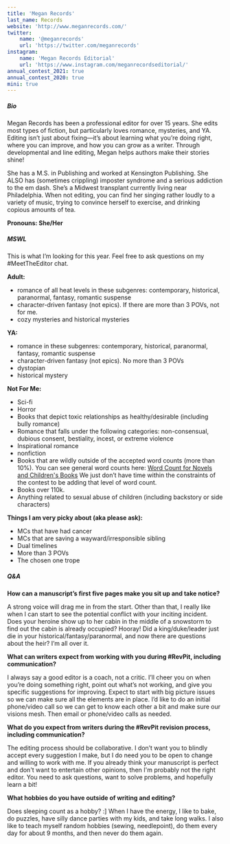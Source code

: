```yaml
---
title: 'Megan Records'
last_name: Records
website: 'http://www.meganrecords.com/'
twitter:
    name: '@meganrecords'
    url: 'https://twitter.com/meganrecords'
instagram:
    name: 'Megan Records Editorial'
    url: 'https://www.instagram.com/meganrecordseditorial/'
annual_contest_2021: true
annual_contest_2020: true
mini: true
---
```


##### Bio

Megan Records has been a professional editor for over 15 years. She edits most types of fiction, but particularly loves romance, mysteries, and YA. Editing isn’t just about fixing—it’s about learning what you’re doing right, where you can improve, and how you can grow as a writer. Through developmental and line editing, Megan helps authors make their stories shine!

She has a M.S. in Publishing and worked at Kensington Publishing. She ALSO has (sometimes crippling) imposter syndrome and a serious addiction to the em dash. She’s a Midwest transplant currently living near Philadelphia. When not editing, you can find her singing rather loudly to a variety of music, trying to convince herself to exercise, and drinking copious amounts of tea.

**Pronouns: She/Her**

##### MSWL

This is what I’m looking for this year. Feel free to ask questions on my #MeetTheEditor chat.

**Adult:**
* romance of all heat levels in these subgenres: contemporary, historical, paranormal, fantasy, romantic suspense
* character-driven fantasy (not epics). If there are more than 3 POVs, not for me.
* cozy mysteries and historical mysteries

**YA:**
* romance in these subgenres: contemporary, historical, paranormal, fantasy, romantic suspense
* character-driven fantasy (not epics). No more than 3 POVs
* dystopian
* historical mystery

**Not For Me:**
* Sci-fi
* Horror
* Books that depict toxic relationships as healthy/desirable (including bully romance)
* Romance that falls under the following categories: non-consensual, dubious consent, bestiality, incest, or extreme violence
* Inspirational romance
* nonfiction
* Books that are wildly outside of the accepted word counts (more than 10%). You can see general word counts here: [Word Count for Novels and Children's Books](https://www.writersdigest.com/whats-new/word-count-for-novels-and-childrens-books-the-definitive-post?target=_blank) We just don’t have time within the constraints of the contest to be adding that level of word count.
* Books over 110k. 
* Anything related to sexual abuse of children (including backstory or side characters)

**Things I am very picky about (aka please ask):**
* MCs that have had cancer
* MCs that are saving a wayward/irresponsible sibling
* Dual timelines
* More than 3 POVs
* The chosen one trope

##### Q&A

**How can a manuscript’s first five pages make you sit up and take notice?**

A strong voice will drag me in from the start. Other than that, I really like when I can start to see the potential conflict with your inciting incident. Does your heroine show up to her cabin in the middle of a snowstorm to find out the cabin is already occupied? Hooray! Did a king/duke/leader just die in your historical/fantasy/paranormal, and now there are questions about the heir? I’m all over it.

**What can writers expect from working with you during #RevPit, including communication?**

I always say a good editor is a coach, not a critic. I’ll cheer you on when you’re doing something right, point out what’s not working, and give you specific suggestions for improving. Expect to start with big picture issues so we can make sure all the elements are in place. I’d like to do an initial phone/video call so we can get to know each other a bit and make sure our visions mesh. Then email or phone/video calls as needed.

**What do you expect from writers during the #RevPit revision process, including communication?**

The editing process should be collaborative. I don’t want you to blindly accept every suggestion I make, but I do need you to be open to change and willing to work with me. If you already think your manuscript is perfect and don't want to entertain other opinions, then I'm probably not the right editor. You need to ask questions, want to solve problems, and hopefully learn a bit!
 
**What hobbies do you have outside of writing and editing?**

Does sleeping count as a hobby? :] When I have the energy, I like to bake, do puzzles, have silly dance parties with my kids, and take long walks. I also like to teach myself random hobbies (sewing, needlepoint), do them every day for about 9 months, and then never do them again.